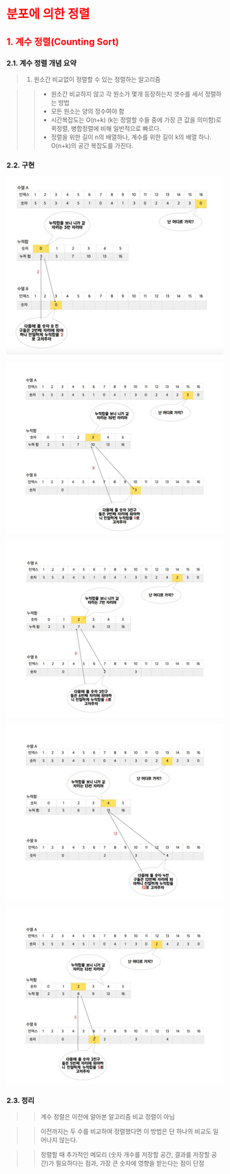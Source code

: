 # <span style='color:red'>분포에 의한 정렬</span>

## <span style='color:red;font-weight:bold'>1. 계수 정렬(Counting Sort)</span>

### 2.1. 계수 정렬 개념 요약

> 1. 원소간 비교없이 정렬할 수 있는 정렬하는 알고리즘

>> * 원소간 비교하지 않고 각 원소가 몇개 등장하는지 갯수를 세서 정렬하는 방법
>> * 모든 원소는 양의 정수여야 함
>> * 시간복잡도는 O(n+k) (k는 정렬할 수들 중에 가장 큰 값을 의미함)로 퀵정렬, 병합정렬에 비해 일반적으로 빠르다.
>> * 정렬을 위한 길이 n의 배열하나, 계수를 위한 길이 k의 배열 하나. O(n+k)의 공간 복잡도를 가진다.

### 2.2. 구현

![Alt text](/imgs/countingSort1.jpg)

![Alt text](/imgs/countingSort2.jpg)

![Alt text](/imgs/countingSort5.jpg)

![Alt text](/imgs/countingSort3.jpg)

![Alt text](/imgs/countingSort4.jpg)



### 2.3. 정리

>> 계수 정렬은 이전에 알아본 알고리즘 비교 정렬이 아님

>> 이전까지는 두 수를 비교하여 정렬했다면 이 방법은 단 하나의 비교도 일어나지 않는다.

>> 정렬할 때 추가적인 메모리 (숫자 개수를 저장할 공간, 결과를 저장할 공간)가 필요하다는 점과, 가장 큰 숫자에 영향을 받는다는 점이 단점